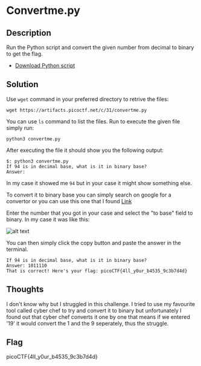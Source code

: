 # Convertme.py

## Description
Run the Python script and convert the given number from decimal to binary to get the flag. 
* [Download Python script](https://artifacts.picoctf.net/c/31/convertme.py)
<!-- -->

## Solution
Use `wget` command in your preferred directory to retrive the files:

`wget https://artifacts.picoctf.net/c/31/convertme.py`

You can use `ls` command to list the files.
Run to execute the given file simply run:

`python3 convertme.py`

After executing the file it should show you the following output:

```text
$: python3 convertme.py
If 94 is in decimal base, what is it in binary base?
Answer:
```

In my case it showed me `94` but in your case it might show something else.

To convert it to binary base you can simply search on google for a convertor or you can use this one that I found [Link](https://www.rapidtables.com/convert/number/base-converter.html)

Enter the number that you got in your case and select the "to base" field to binary. In my case it was like this:

![alt text](https://i.imgur.com/U0PUOpl.png)

You can then simply click the copy button and paste the answer in the terminal.

```text
If 94 is in decimal base, what is it in binary base?
Answer: 1011110
That is correct! Here's your flag: picoCTF{4ll_y0ur_b4535_9c3b7d4d}
```

## Thoughts
I don't know why but I struggled in this challenge. I tried to use my favourite tool called cyber chef to try and convert it to binary but unfortunately I found out that cyber chef converts it one by one that means if we entered '19' it would convert the 1 and the 9 seperately, thus the struggle.

## Flag
picoCTF{4ll_y0ur_b4535_9c3b7d4d}
